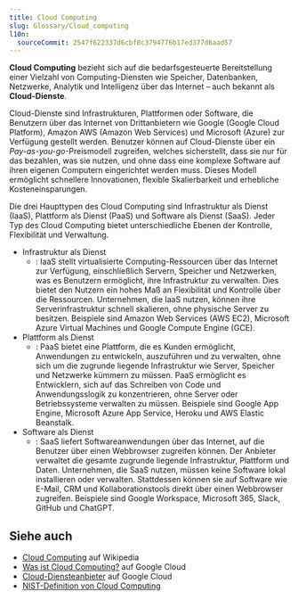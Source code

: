 ```yaml
---
title: Cloud Computing
slug: Glossary/Cloud_computing
l10n:
  sourceCommit: 2547f622337d6cbf8c3794776b17ed377d6aad57
---
```


**Cloud Computing** bezieht sich auf die bedarfsgesteuerte Bereitstellung einer Vielzahl von Computing-Diensten wie Speicher, Datenbanken, Netzwerke, Analytik und Intelligenz über das Internet – auch bekannt als **Cloud-Dienste**.

Cloud-Dienste sind Infrastrukturen, Plattformen oder Software, die Benutzern über das Internet von Drittanbietern wie Google (Google Cloud Platform), Amazon AWS (Amazon Web Services) und Microsoft (Azure) zur Verfügung gestellt werden. Benutzer können auf Cloud-Dienste über ein _Pay-as-you-go_-Preismodell zugreifen, welches sicherstellt, dass sie nur für das bezahlen, was sie nutzen, und ohne dass eine komplexe Software auf ihren eigenen Computern eingerichtet werden muss. Dieses Modell ermöglicht schnellere Innovationen, flexible Skalierbarkeit und erhebliche Kosteneinsparungen.

Die drei Haupttypen des Cloud Computing sind Infrastruktur als Dienst (IaaS), Plattform als Dienst (PaaS) und Software als Dienst (SaaS). Jeder Typ des Cloud Computing bietet unterschiedliche Ebenen der Kontrolle, Flexibilität und Verwaltung.

- Infrastruktur als Dienst
  - : IaaS stellt virtualisierte Computing-Ressourcen über das Internet zur Verfügung, einschließlich Servern, Speicher und Netzwerken, was es Benutzern ermöglicht, ihre Infrastruktur zu verwalten. Dies bietet den Nutzern ein hohes Maß an Flexibilität und Kontrolle über die Ressourcen. Unternehmen, die IaaS nutzen, können ihre Serverinfrastruktur schnell skalieren, ohne physische Server zu besitzen. Beispiele sind Amazon Web Services (AWS EC2), Microsoft Azure Virtual Machines und Google Compute Engine (GCE).
- Plattform als Dienst
  - : PaaS bietet eine Plattform, die es Kunden ermöglicht, Anwendungen zu entwickeln, auszuführen und zu verwalten, ohne sich um die zugrunde liegende Infrastruktur wie Server, Speicher und Netzwerke kümmern zu müssen. PaaS ermöglicht es Entwicklern, sich auf das Schreiben von Code und Anwendungsslogik zu konzentrieren, ohne Server oder Betriebssysteme verwalten zu müssen. Beispiele sind Google App Engine, Microsoft Azure App Service, Heroku und AWS Elastic Beanstalk.
- Software als Dienst
  - : SaaS liefert Softwareanwendungen über das Internet, auf die Benutzer über einen Webbrowser zugreifen können. Der Anbieter verwaltet die gesamte zugrunde liegende Infrastruktur, Plattform und Daten. Unternehmen, die SaaS nutzen, müssen keine Software lokal installieren oder verwalten. Stattdessen können sie auf Software wie E-Mail, CRM und Kollaborationstools direkt über einen Webbrowser zugreifen. Beispiele sind Google Workspace, Microsoft 365, Slack, GitHub und ChatGPT.

## Siehe auch

- [Cloud Computing](https://en.wikipedia.org/wiki/Cloud_computing) auf Wikipedia
- [Was ist Cloud Computing?](https://cloud.google.com/learn/what-is-cloud-computing?hl=en) auf Google Cloud
- [Cloud-Diensteanbieter](https://cloud.google.com/learn/what-is-a-cloud-service-provider?hl=en) auf Google Cloud
- [NIST-Definition von Cloud Computing](https://nvlpubs.nist.gov/nistpubs/legacy/sp/nistspecialpublication800-145.pdf)
